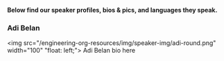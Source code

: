 **Below find our speaker profiles, bios & pics, and languages they speak.**

### Adi Belan 
<img src="/engineering-org-resources/img/speaker-img/adi-round.png" width="100" "float: left;"> Adi Belan bio here
